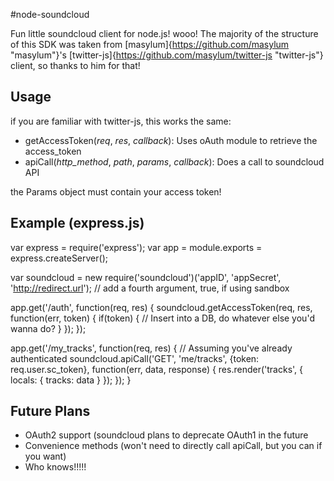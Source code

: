 #node-soundcloud

Fun little soundcloud client for node.js! wooo!
The majority of the structure of this SDK was taken from [masylum]{https://github.com/masylum "masylum"}'s [twitter-js]{https://github.com/masylum/twitter-js "twitter-js"} client, so thanks to him for that!

## Usage

if you are familiar with twitter-js, this works the same:

* getAccessToken(_req_, _res_, _callback_): Uses oAuth module to retrieve the access_token
* apiCall(_http_method_, _path_, _params_, _callback_): Does a call to soundcloud API

the Params object must contain your access token!

## Example (express.js)

  var express = require('express');
  var app = module.exports = express.createServer();
  
  var soundcloud = new require('soundcloud')('appID', 'appSecret', 'http://redirect.url'); // add a fourth argument, true, if using sandbox
  
  app.get('/auth', function(req, res) {
    soundcloud.getAccessToken(req, res, function(err, token) {
      if(token) {
        // Insert into a DB, do whatever else you'd wanna do?
      }
    });
  });
  
  app.get('/my_tracks', function(req, res) {
    // Assuming you've already authenticated
    soundcloud.apiCall('GET', 'me/tracks', {token: req.user.sc_token}, function(err, data, response) {
      res.render('tracks', {
        locals: {
          tracks: data
        }
      });
    });
  }
  
## Future Plans

* OAuth2 support (soundcloud plans to deprecate OAuth1 in the future
* Convenience methods (won't need to directly call apiCall, but you can if you want)
* Who knows!!!!!